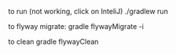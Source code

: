 to run (not working, click on InteliJ)
./gradlew run

to flyway migrate:
gradle flywayMigrate -i

to clean
gradle flywayClean
